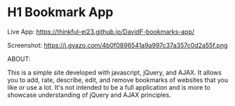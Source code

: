 # H1 Bookmark App

Live App: https://thinkful-ei23.github.io/DavidF-bookmarks-app/

Screenshot: https://i.gyazo.com/4b0f0896541a9a997c37a357c0d2a55f.png

ABOUT:


This is a simple site developed with javascript, jQuery, and AJAX. It allows you to add, rate, describe, edit, and remove bookmarks of websites that you like or use a lot. It's not intended to be a full application and is more to showcase understanding of jQuery and AJAX principles.
